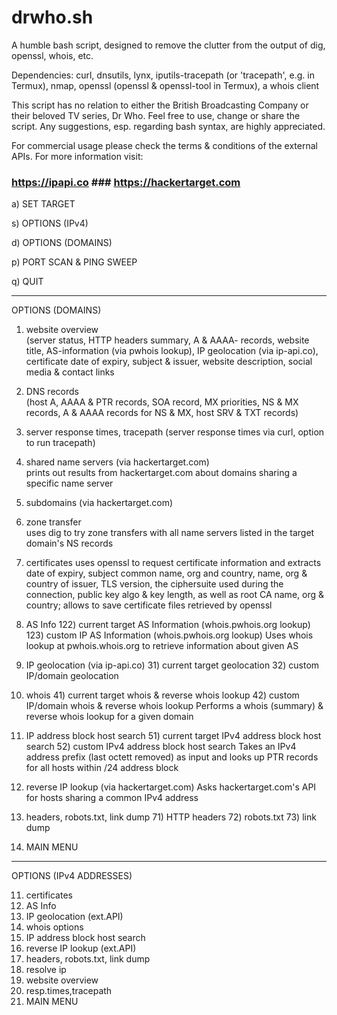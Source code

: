 
# drwho.sh
A humble bash script, designed to remove the clutter from the output of dig, openssl, whois, etc. 

Dependencies:
curl, dnsutils, lynx, iputils-tracepath (or 'tracepath', e.g. in Termux), nmap, openssl (openssl & openssl-tool in Termux), a whois client 

This script has no relation to either the British Broadcasting Company or their beloved TV series, Dr Who. 
Feel free to use, change or share the script. Any suggestions, esp. regarding bash syntax, are highly appreciated.

For commercial usage please check the terms & conditions of the external APIs.
For more information visit:

### https://ipapi.co ### https://hackertarget.com ### 



   a)  SET TARGET
   
   s)  OPTIONS (IPv4)
   
   d)  OPTIONS (DOMAINS)
   
   p)  PORT SCAN & PING SWEEP
   
   q)  QUIT

----------------------------------------------------------------------

OPTIONS (DOMAINS)

   1)  website overview    
       (server status, HTTP headers summary, A & AAAA- records, website title, AS-information (via pwhois lookup), 
       IP geolocation (via ip-api.co), certificate date of expiry, subject & issuer, website description, 
       social media & contact links
       
   2)  DNS records       
       (host A, AAAA & PTR records, SOA record, MX priorities, NS & MX records, 
        A & AAAA records for NS & MX, host SRV & TXT records)
   3)  server response times, tracepath 
       (server response times via curl, option to run tracepath)
    
   4)  shared name servers (via hackertarget.com)         
       prints out results from hackertarget.com about domains sharing a specific name server   
       
   5)  subdomains (via hackertarget.com)   
   
   6)  zone transfer   
       uses dig to try zone transfers with all name servers listed in the target domain's NS records
       
  11)  certificates
       uses openssl to request certificate information and extracts date of expiry, subject common name, org and country, 
       name, org & country of issuer, TLS version, the ciphersuite used during the connection, public key algo & 
       key length, as well as root CA name, org & country; allows to save certificate files retrieved by openssl 
       
  12)  AS Info
       122)  current target AS Information (whois.pwhois.org lookup)
       123)  custom IP AS Information (whois.pwhois.org lookup)
       Uses whois lookup at pwhois.whois.org to retrieve information about given AS 
       
  13)  IP geolocation (via ip-api.co)
       31)  current target geolocation
       32)  custom IP/domain geolocation
       
  14)  whois
       41)  current target whois & reverse whois lookup
       42)  custom IP/domain whois & reverse whois lookup
       Performs a whois (summary) & reverse whois lookup for a given domain 
       
  15)  IP address block host search
       51)  current target IPv4 address block host search
       52)  custom IPv4 address block host search
       Takes an IPv4 address prefix (last octett removed) as input and 
       looks up PTR records for all hosts within /24 address block
       
  16)  reverse IP lookup (via hackertarget.com)
       Asks hackertarget.com's API for hosts sharing a common IPv4 address
       
  17)  headers, robots.txt, link dump
       71)  HTTP headers
       72)  robots.txt
       73)  link dump
       
  
   0)  MAIN MENU                    


----------------------------------------------------------------------

OPTIONS (IPv4 ADDRESSES)

  11)  certificates               
  12)  AS Info                     
  13)  IP geolocation (ext.API)   
  14)  whois options                
  15)  IP address block host search
  16)  reverse IP lookup (ext.API)
  17)  headers, robots.txt, link dump
  21)  resolve ip
  22)  website overview
  23)  resp.times,tracepath
  0)  MAIN MENU             
                       



  
